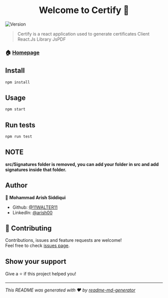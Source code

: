 <h1 align="center">Welcome to Certify 👋</h1>
<p>
  <img alt="Version" src="https://img.shields.io/badge/version-0.0.1-blue.svg?cacheSeconds=2592000" />
</p>

> Certify is a react application used to generate certificates 
>Client React.Js
>Library JsPDF

### 🏠 [Homepage](https://github.com/11WALTER11/CertificateGenerator)

## Install

```sh
npm install
```

## Usage

```sh
npm start
```

## Run tests

```sh
npm run test
```
## NOTE

**src/Signatures folder is removed, you can add your folder in src and add signatures inside that folder.** 


## Author

👤 **Mohammad Arish Siddiqui**

* Github: [@11WALTER11](https://github.com/11WALTER11)
* LinkedIn: [@arish00](https://linkedin.com/in/arish00)

## 🤝 Contributing

Contributions, issues and feature requests are welcome!<br />Feel free to check [issues page](https://github.com/11WALTER11/CertificateGenerator/issues). 

## Show your support

Give a ⭐️ if this project helped you!

***
_This README was generated with ❤️ by [readme-md-generator](https://github.com/kefranabg/readme-md-generator)_
